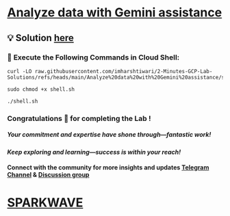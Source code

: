 # [Analyze data with Gemini assistance](https://www.cloudskillsboost.google/focuses/80989?parent=catalog)

## 💡 Solution [here](https://youtu.be/7ne-fLzxglM)  

### 🚀 **Execute the Following Commands in Cloud Shell:**

```
curl -LO raw.githubusercontent.com/imharshtiwari/2-Minutes-GCP-Lab-Solutions/refs/heads/main/Analyze%20data%20with%20Gemini%20assistance/shell.sh

sudo chmod +x shell.sh

./shell.sh
```

### Congratulations 🎉 for completing the Lab !

##### *Your commitment and expertise have shone through—fantastic work!*

#### *Keep exploring and learning—success is within your reach!*

#### Connect with the community for more insights and updates [Telegram Channel](https://t.me/sparkwave.01) & [Discussion group](https://t.me/sparkwave.01chats)

# [SPARKWAVE](https://www.youtube.com/@sparkwave.01)

